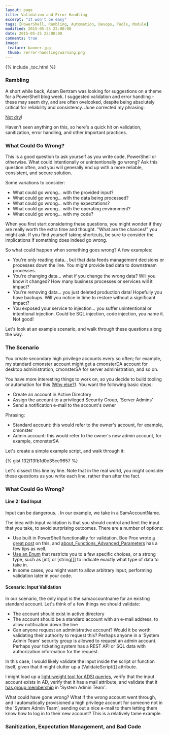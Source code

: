 ```yaml
---
layout: page
title: Validation and Error Handling
excerpt: "It won't be easy"
tags: [PowerShell, Rambling, Automation, Devops, Tools, Module]
modified: 2015-05-25 22:00:00
date: 2015-05-25 22:00:00
comments: true
image:
 feature: banner.jpg
 thumb: /error-handling/warning.png
---
```

{% include _toc.html %}

### Rambling

A short while back, Adam Bertram was looking for suggestions on a theme for a PowerShell blog week. I suggested validation and error handling - these may seem dry, and are often ovelooked, despite being absolutely critical for reliability and consistency. June corrected my phrasing:

[Not dry](/images/error-handling/june.png)!

Haven't seen anything on this, so here's a quick hit on validation, sanitization, error handling, and other important practices.

### What Could Go Wrong?

This is a good question to ask yourself as you write code, PowerShell or otherwise. What could intentionally or unintentionally go wrong? Ask this question often, and you will generally end up with a more reliable, consistent, and secure solution.

Some variations to consider:

* What could go wrong... with the provided input?
* What could go wrong... with the data being processed?
* What could go wrong... with my expectations?
* What could go wrong... with the operating environment?
* What could go wrong... with my code?

When you first start considering these questions, you might wonder if they are really worth the extra time and thought. "What are the chances!" you might ask. If you find yourself taking shortcuts, be sure to consider the implications if something does indeed go wrong.

So what could happen when something goes wrong? A few examples:

* You're only reading data... but that data feeds management decisions or processes down the line. You might provide bad data to downstream processes.
* You're changing data... what if you change the wrong data? Will you know it changed? How many business processes or services will it impact?
* You're removing data... you just deleted production data! Hopefully you have backups. Will you notice in time to restore without a significant impact?
* You exposed your service to injection... you suffer unintentional or intentional injection. Could be SQL injection, code injection, you name it. Not good!

Let's look at an example scenario, and walk through these questions along the way.

### The Scenario

You create secondary high privilege accounts every so often; for example, my standard cmonster account might get a cmonsterDA account for desktop administration, cmonsterSA for server administration, and so on.

You have more interesting things to work on, so you decide to build tooling or automation for this ([Why else?](https://www.penflip.com/powershellorg/why-powershell/blob/master/chapter2.txt)). You want the following basic steps:

* Create an account in Active Directory
* Assign the account to a privileged Security Group, 'Server Admins'
* Send a notification e-mail to the account's owner

Phrasing:

* Standard account: this would refer to the owner's account, for example, cmonster
* Admin account: this would refer to the owner's new admin account, for example, cmonsterSA

Let's create a simple example script, and walk through it:

{% gist 132f13fb1d0e35ce9657 %}

Let's dissect this line by line.  Note that in the real world, you might consider these questions as you write each line, rather than after the fact.

### What Could Go Wrong?

#### Line 2: Bad Input

Input can be dangerous. .  In our example, we take in a SamAccountName.

The idea with input validation is that you should control and limit the input that you take, to avoid surprising outcomes. There are a number of options:

* Use built in PowerShell functionality for validation. Boe Prox wrote [a great post](http://learn-powershell.net/2014/02/04/using-powershell-parameter-validation-to-make-your-day-easier/) on this, and [about_Functions_Advanced_Parameters](https://technet.microsoft.com/en-us/library/hh847743.aspx) has a few tips as well.
* [Use an Enum](http://ramblingcookiemonster.github.io/Types-And-Enums/) that restricts you to a few specific choices, or a strong type, such as [int] or [string[]] to indicate exactly what type of data to take in.
* In some cases, you might want to allow arbitrary input, performing validation later in your code.

#### Scenario: Input Validation

In our scenario, the only input is the samaccountname for an existing standard account. Let's think of a few things we should validate:

* The account should exist in active directory
* The account should be a standard account with an e-mail address, to allow notification down the line
* Can anyone request an administrative account? Would it be worth validating their authority to request this? Perhaps anyone in a 'System Admin Team' security group is allowed to request an admin account. Perhaps your ticketing system has a REST API or SQL data with authorization information for the request.

In this case, I would likely validate the input inside the script or function itself, given that it might clutter up a [ValidateScript()] attribute.

I might load up a [light-weight tool for ADSI queries](https://gallery.technet.microsoft.com/scriptcenter/Get-ADSIObject-Portable-ae7f9184), verify that the input account exists in AD, verify that it has a mail attribute, and validate that it [has group membership](https://gallery.technet.microsoft.com/scriptcenter/Get-ADGroupMembers-Get-AD-0ee3ae48) in 'System Admin Team'.

What could have gone wrong? What if the wrong account went through, and I automatically provisioned a high privilege account for someone not in the 'System Admin Team', sending out a nice e-mail to them letting them know how to log in to their new account? This is a relatively tame example.

### Sanitization, Expectation Management, and Bad Code

